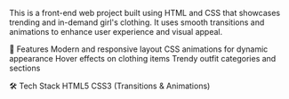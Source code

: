 This is a front-end web project built using HTML and CSS that showcases trending and in-demand girl's clothing. It uses smooth transitions and animations to enhance user experience and visual appeal.

🎯 Features
Modern and responsive layout
CSS animations for dynamic appearance
Hover effects on clothing items
Trendy outfit categories and sections

🛠️ Tech Stack
HTML5
CSS3 (Transitions & Animations)

